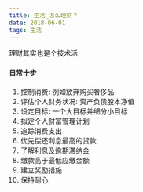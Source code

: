 ```yaml
---
title: 生活_怎么理财？
date: 2018-06-01
tags: 生活
---
```


理财其实也是个技术活
<!-- more -->

#### 日常十步
  1. 控制消费: 例如放弃购买奢侈品
  2. 评估个人财务状况: 资产负债股本净值
  3. 设定目标: 一个大目标并细分小目标
  4. 拟定个人财富管理计划
  5. 追踪消费支出
  6. 优先偿还利息最高的贷款
  7. 了解利息及逾期滞纳金
  8. 缴款高于最低应缴金额
  9. 建立奖励措施
  10. 保持耐心
